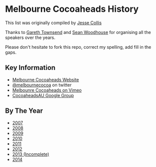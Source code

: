 # Melbourne Cocoaheads History

This list was originally compiled by [Jesse Collis](http://twitter.com/sirjec)

Thanks to [Gareth Townsend](http://www.garethtownsend.info) and [Sean Woodhouse](http://ittybittyapps.com) for organising all the speakers over the years.

Please don't hesitate to fork this repo, correct my spelling, add fill in the gaps.

## Key Information

- [Melbourne Cocoaheads Website](http://melbournecocoaheads.com)
- [@melbournecocoa](https://twitter.com/melbournecocoa) on twitter
- [Melbounre Cocoaheads on Vimeo](https://vimeo.com/channels/melbournecocoaheads)
- [CocoaheadsAU Google Group](https://groups.google.com/forum/#!forum/cocoaheadsau)

## By The Year

- [2007](blob/master/2007.mdown)
- [2008](blob/master/2008.mdown)
- [2009](blob/master/2009.mdown)
- [2010](blob/master/2010.mdown)
- [2011](blob/master/2011.mdown)
- [2012](blob/master/2012.mdown)
- [2013 (Incomplete)](blob/master/2013.mdown)
- [2014](blob/master/2014.mdown)


